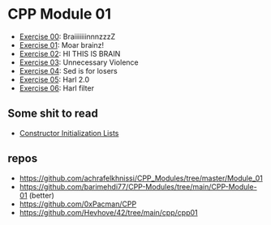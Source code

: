 # CPP Module 01

- [Exercise 00](https://github.com/caps-/CPPmodule01/tree/main/ex00): BraiiiiiiinnnzzzZ
- [Exercise 01](https://github.com/caps-/CPPmodule01/tree/main/ex01): Moar brainz!
- [Exercise 02](https://github.com/caps-/CPPmodule01/tree/main/ex02): HI THIS IS BRAIN
- [Exercise 03](https://github.com/caps-/CPPmodule01/tree/main/ex03): Unnecessary Violence
- [Exercise 04](https://github.com/caps-/CPPmodule01/tree/main/ex04): Sed is for losers
- [Exercise 05](https://github.com/caps-/CPPmodule01/tree/main/ex05): Harl 2.0
- [Exercise 06](https://github.com/caps-/CPPmodule01/tree/main/ex06): Harl
  filter

## Some shit to read
- [Constructor Initialization
  Lists](https://faculty.cs.niu.edu/~mcmahon/CS241/Notes/constructor_initializer.html)

## repos

- https://github.com/achrafelkhnissi/CPP_Modules/tree/master/Module_01
- https://github.com/barimehdi77/CPP-Modules/tree/main/CPP-Module-01 (better)
- https://github.com/0xPacman/CPP
- https://github.com/Hevhove/42/tree/main/cpp/cpp01
